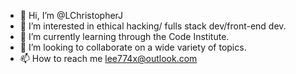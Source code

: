 - 👋 Hi, I’m @LChristopherJ
- 👀 I’m interested in ethical hacking/ fulls stack dev/front-end dev.
- 🌱 I’m currently learning through the Code Institute.
- 💞️ I’m looking to collaborate on a wide variety of topics.
- 📫 How to reach me lee774x@outlook.com

<!---
LChristopherJ/LChristopherJ is a ✨ special ✨ repository because its `README.md` (this file) appears on your GitHub profile.
You can click the Preview link to take a look at your changes.
--->
